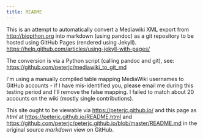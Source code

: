 ```yaml
---
title: README
---
```


This is an attempt to automatically convert a Mediawiki XML export
from http://biopthon.org into markdown (using pandoc) as a git
repository to be hosted using GitHub Pages (rendered using Jekyll).
https://help.github.com/articles/using-jekyll-with-pages/

The conversion is via a Python script (calling pandoc and git), see:
https://github.com/peterjc/mediawiki_to_git_md

I'm using a manually compiled table mapping MediaWiki usernames
to GitHub accounts - if I have mis-identified you, please email
me during this testing period and I'll remove the false mapping.
I failed to match about 20 accounts on the wiki (mostly single
contributions).

This site ought to be viewable via https://peterjc.github.io/
and this page as *html* at https://peterjc.github.io/README.html
and https://github.com/peterjc/peterjc.github.io/blob/master/README.md
in the original source *markdown* view on GitHub.
